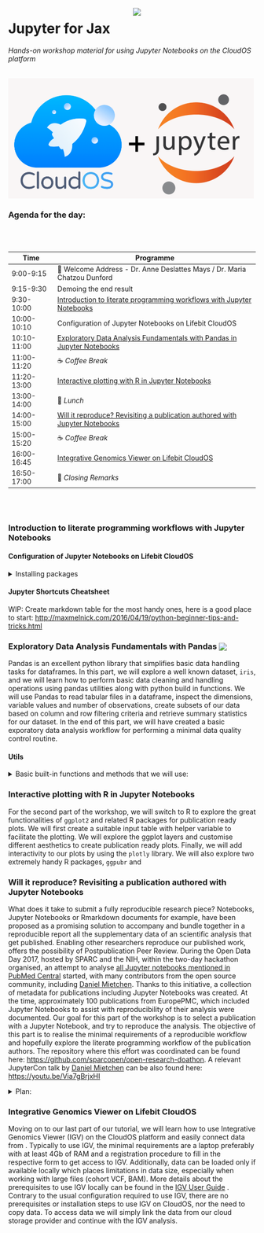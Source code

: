 <p align="center">
  <img src="https://static.wixstatic.com/media/b34882_b300f090387248599125482b6750206c.jpg"  width="250" align="right" >
</p>

# Jupyter for Jax
*Hands-on workshop material for using Jupyter Notebooks on the CloudOS platform*
<br/><br/>


<img src="img/cloudos_x_jupy.png"  width="500" align="center" >


### Agenda for the day:

<br/><br/>


| Time        | Programme       |
| ----------- | --------------------------------------------------------------------------- |
| 9:00-9:15   | :wave: Welcome Address - Dr. Anne Deslattes Mays / Dr. Maria Chatzou Dunford       |
| 9:15-9:30   | Demoing the end result                                                      |
| 9:30-10:00  | [Introduction to literate programming workflows with Jupyter Notebooks](https://github.com/lifebit-ai/jax-jupyter/blob/master/README.md#introduction-to-literate-programming-workflows-with-jupyter-notebooks)    |
| 10:00-10:10 | Configuration of Jupyter Notebooks on Lifebit CloudOS                       |
| 10:10-11:00 | [Exploratory Data Analysis Fundamentals with Pandas in Jupyter Notebooks](https://github.com/lifebit-ai/jax-jupyter/blob/master/README.md#exploratory-data-analysis-fundamentals-with-pandas---)     |
| 11:00-11:20 | :coffee: _Coffee Break_                                                              |
| 11:20-13:00 | [Interactive plotting with R in Jupyter Notebooks](https://github.com/lifebit-ai/jax-jupyter/blob/master/README.md#interactive-plotting-with-r-in-jupyter-notebooks)                           |
| 13:00-14:00 | :bento: _Lunch_                                                                     |
| 14:00-15:00 | [Will it reproduce? Revisiting a publication authored with Jupyter Notebooks](https://github.com/lifebit-ai/jax-jupyter/blob/master/README.md#will-it-reproduce-revisiting-a-publication-authored-with-jupyter-notebooks) |
| 15:00-15:20 | :coffee: _Coffee Break_                                                              |
| 16:00-16:45 | [Integrative Genomics Viewer on Lifebit CloudOS](https://github.com/lifebit-ai/jax-jupyter/blob/master/README.md#integrative-genomics-viewer-on-lifebit-cloudos)                             |
| 16:50-17:00 | :wave: _Closing Remarks_                                                           |

<br/><br/>


### Introduction to literate programming workflows with Jupyter Notebooks

#### Configuration of Jupyter Notebooks on Lifebit CloudOS


<details>
<summary>
Installing packages
</summary>

- with `pip`

</details>

#### Jupyter Shortcuts Cheatsheet

WIP: Create markdown table for the most handy ones, here is a good place to start: http://maxmelnick.com/2016/04/19/python-beginner-tips-and-tricks.html


### Exploratory Data Analysis Fundamentals with Pandas   <img src="https://pythonawesome.com/content/images/2018/05/pandas-logo.png"  width="80" align="center" >

Pandas is an excellent python library that simplifies basic data handling tasks for dataframes. In this part, we will explore a well known dataset, `iris`, and we will learn how to perform basic data cleaning and handling operations using pandas utilities along with python build in functions. We will use Pandas to read tabular files in a dataframe, inspect the dimensions, variable values and number of observations, create subsets of our data based on column and row filtering criteria and retrieve summary statistics for our dataset. In the end of this part, we will have created a basic exporatory data analysis workflow for performing a minimal data quality control routine.


#### Utils



<details>
<summary>
Basic built-in functions and methods that we will use:
</summary>

- `.type()`
- `.describe()`
- `.shape()`
- `.DataFrame()`

</details>



### Interactive plotting with R in Jupyter Notebooks

For the second part of the workshop, we will switch to R to explore the great functionalities of `ggplot2` and related R packages for publication ready plots. We will first create a suitable input table with helper variable to facilitate the plotting. We will explore the ggplot layers and customise different aesthetics to  create publication ready plots. Finally, we will add interactivity to our plots by using the `plotly` library. We will also explore two extremely handy R packages, `ggpubr` and 



### Will it reproduce? Revisiting a publication authored with Jupyter Notebooks

What does it take to submit a fully reproducible research piece? Notebooks, Jupyter Notebooks or Rmarkdown documents for example, have been proposed as a promising solution to accompany and bundle together in a reproducible report all the supplementary data of an scientific analysis that get published. Enabling other researchers reproduce our published work, offers the possibility of Postpublication Peer Review. During the Open Data Day 2017, hosted by SPARC and the NIH, within the two-day hackathon organised, an attempt to analyse [all Jupyter notebooks mentioned in PubMed Central](https://github.com/sparcopen/open-research-doathon/issues/25) started, with many contributors from the open source community, including [Daniel Mietchen](https://github.com/Daniel-Mietchen). Thanks to this initiative, a collection of metadata for publications including Jupyter Notebooks was created. At the time, approximately 100 publications from EuropePMC, which included Jupyter Notebooks to assist with reproducibility of their analysis were documented. Our goal for this part of the workshop is to select a publication with a Jupyter Notebook, and try to reproduce the analysis. The objective of this part is to realise the minimal requirements of a reproducible workflow and hopefully explore the literate programming workflow of the publication authors. The repository where this effort was coordinated can be found here: https://github.com/sparcopen/open-research-doathon. A relevant JupyterCon talk by [Daniel Mietchen](https://github.com/Daniel-Mietchen) can be also found here: https://youtu.be/Via7gBrjxHI


<details>
<summary>
Plan:
</summary>

- Find the repository of the publication with the accomodating Jupyter Notebook
- Go to our CloudOS Jupyter Notebook session and `git clone` the repository
- Launch the `.ipynb` file and start exploring
- Troubleshoot as needed and note difficulties in reproducing the analysis
- Make an issue and file the problems we have noticed

</details>

### Integrative Genomics Viewer on Lifebit CloudOS  

Moving on to our last part of our tutorial, we will learn how to use Integrative Genomics Viewer (IGV) on the CloudOS platform and easily connect data from . Typically to use IGV, the minimal requirements are a laptop preferably with at least 4Gb of RAM and a registration procedure to fill in the respective form to get access to IGV. Additionally, data can be loaded only if available locally which places limitations in data size, especially when working with large files (cohort VCF, BAM). More details about the prerequisites to use IGV locally can be found in the [IGV User Guide](http://www.broadinstitute.org/software/igv/UserGuide) .  Contrary to the usual configuration required to use IGV, there are no prerequisites or installation steps to use IGV on CloudOS, nor the need to copy data. To access data we will simply link the data from our cloud storage provider and continue with the IGV analysis.

